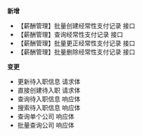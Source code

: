 **新增**

- 【薪酬管理】批量创建经常性支付记录 接口
- 【薪酬管理】查询经常性支付记录 接口
- 【薪酬管理】批量更正经常性支付记录 接口
- 【薪酬管理】批量删除经常性支付记录 接口

**变更**

- 更新待入职信息 请求体
- 直接创建待入职 请求体
- 查询待入职信息 响应体
- 搜索待入职信息 响应体
- 查询单个公司 响应体
- 批量查询公司 响应体